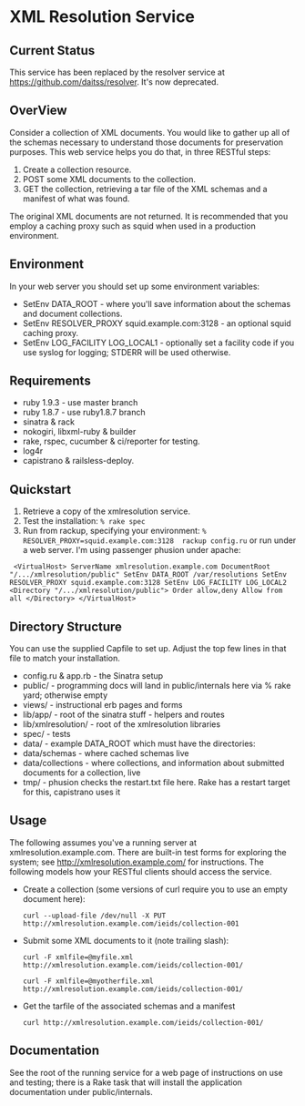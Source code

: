 XML Resolution Service
======================

Current Status
--------------
This service has been replaced by the resolver service at https://github.com/daitss/resolver. It's now deprecated.

OverView
--------
Consider a collection of XML documents.  You would like to gather up
all of the schemas necessary to understand those documents for
preservation purposes.  This web service helps you do that, in three
RESTful steps:

  1. Create a collection resource.
  2. POST some XML documents to the collection.
  3. GET the collection, retrieving a tar file of the XML schemas and a manifest of what was found.

The original XML documents are not returned.  It is recommended that
you employ a caching proxy such as squid when used in a production
environment.

Environment
-----------

In your web server you should set up some environment variables:

  * SetEnv DATA_ROOT - where you'll save information about the schemas and document collections.
  * SetEnv RESOLVER_PROXY squid.example.com:3128 - an optional squid caching proxy.
  * SetEnv LOG_FACILITY LOG_LOCAL1 - optionally set a facility code if you use syslog for logging; STDERR will be used otherwise.

Requirements
------------
  * ruby 1.9.3 - use master branch
  * ruby 1.8.7 - use ruby1.8.7 branch
  * sinatra & rack
  * nokogiri, libxml-ruby & builder
  * rake, rspec, cucumber & ci/reporter for testing.
  * log4r
  * capistrano & railsless-deploy.

Quickstart
----------

  1. Retrieve a copy of the xmlresolution service.
  2. Test the installation:
	`% rake spec`
  3. Run from rackup, specifying your environment:
	`% RESOLVER_PROXY=squid.example.com:3128  rackup config.ru`
     or run under a web server.  I'm using passenger phusion under apache:

`
	<VirtualHost>
	  ServerName xmlresolution.example.com
	  DocumentRoot "/.../xmlresolution/public"
	  SetEnv DATA_ROOT /var/resolutions
	  SetEnv RESOLVER_PROXY squid.example.com:3128
	  SetEnv LOG_FACILITY LOG_LOCAL2
	  <Directory "/.../xmlresolution/public">
	    Order allow,deny
	    Allow from all
	  </Directory>
	</VirtualHost>`


Directory Structure
-------------------
You can use the supplied Capfile to set up. Adjust
the top few lines in that file to match your installation.

 * config.ru & app.rb - the Sinatra setup
 * public/            - programming docs will land in public/internals here via % rake yard; otherwise empty
 * views/             - instructional erb pages and forms
 * lib/app/           - root of the sinatra stuff - helpers and routes
 * lib/xmlresolution/ - root of the xmlresolution libraries
 * spec/              - tests
 * data/              - example DATA_ROOT which must have the directories:
 * data/schemas       - where cached schemas live
 * data/collections   - where collections, and information about submitted documents for a collection, live
 * tmp/               - phusion checks the restart.txt file here.  Rake has a restart target for this, capistrano uses it

Usage
-----
The following assumes you've a running server at xmlresolution.example.com.
There are built-in test forms for exploring the system; see http://xmlresolution.example.com/ for
instructions.  The following models how your RESTful clients should access the service.

 * Create a collection (some versions of curl require you to use an empty document here):

	 `curl --upload-file /dev/null -X PUT http://xmlresolution.example.com/ieids/collection-001`

 * Submit some XML documents to it (note trailing slash):

	`curl -F xmlfile=@myfile.xml http://xmlresolution.example.com/ieids/collection-001/`

	`curl -F xmlfile=@myotherfile.xml http://xmlresolution.example.com/ieids/collection-001/`

 * Get the tarfile of the associated schemas and a manifest

	`curl http://xmlresolution.example.com/ieids/collection-001/`

Documentation
-------------
See the root of the running service for a web page of instructions on
use and testing; there is a Rake task that will install the
application documentation under public/internals.
